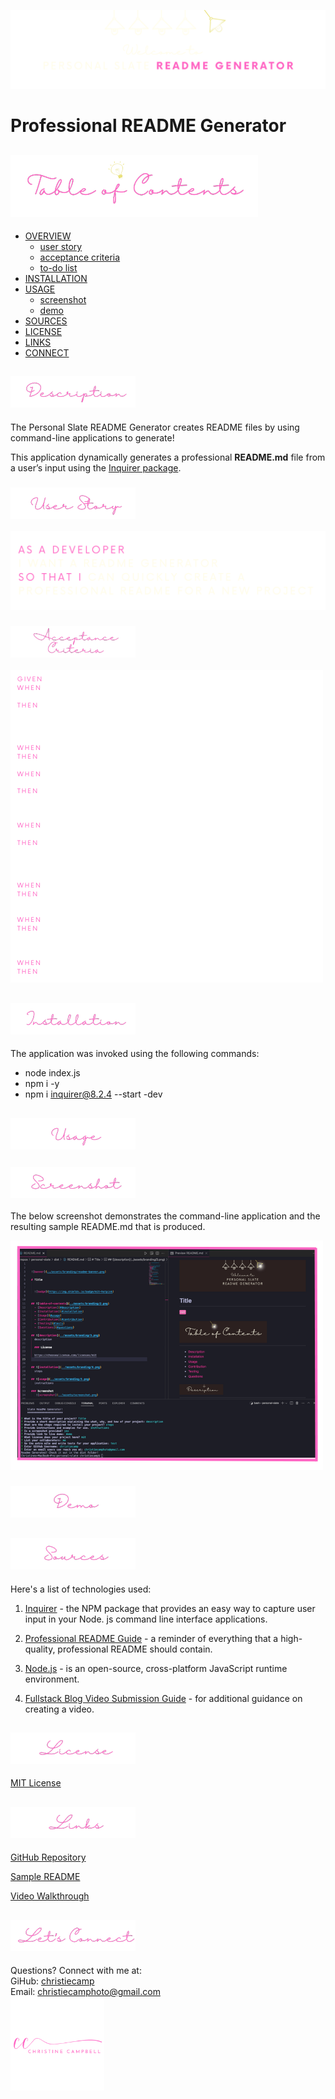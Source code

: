 ![banner](./assets/branding/banner.png)

# Professional README Generator

## ![table-of-contents](./assets/branding/toc.png)

  - [OVERVIEW](#description)
    - [user story](#user-story)
    - [acceptance criteria](#acceptance-criteria)
    - [to-do list](#to-do-list)
  - [INSTALLATION](#installation)
  - [USAGE](#usage)
    - [screenshot](#screenshot)
    - [demo](#demo)
  - [SOURCES](#sources)
  - [LICENSE](#license)
  - [LINKS](#links)
  - [CONNECT](#connect)
 

## ![description](./assets/branding/1.png)

The Personal Slate README Generator creates README files by using command-line applications to generate!

This application dynamically generates a professional **README.md** file from a user’s input using the [Inquirer package]((https://www.npmjs.com/package/inquirer/v/8.2.4)).

### ![user-story](./assets/branding/10.png)
![user-story](./assets/branding/user-story.png)

### ![acceptance-criteria](./assets/branding/11.png)
![acceptance-criteria0](./assets/branding/acceptance-criteria.png)



## ![installation](./assets/branding/2.png)

The application was invoked using the following commands: 
- node index.js
- npm i -y
- npm i inquirer@8.2.4 --start -dev

## ![usage](./assets/branding/3.png)

### ![screenshot](./assets/branding/7.png)

The below screenshot demonstrates the command-line application and the resulting sample README.md that is produced.

![screenshot](./assets/screenshot.png)

### ![demo](./assets/branding/8.png)


## ![sources](./assets//branding/12.png)
Here's a list of technologies used:

1. [Inquirer]((https://www.npmjs.com/package/inquirer/v/8.2.4)) - the NPM package that provides an easy way to capture user input in your Node. js command line interface applications. 

2. [Professional README Guide](https://coding-boot-camp.github.io/full-stack/github/professional-readme-guide) - a reminder of everything that a high-quality, professional README should contain.

3. [Node.js]() - is an open-source, cross-platform JavaScript runtime environment.

4. [Fullstack Blog Video Submission Guide](https://coding-boot-camp.github.io/full-stack/computer-literacy/video-submission-guide) - for additional guidance on creating a video.

## ![license](./assets/branding/9.png)

[MIT License](./LICENSE)

## ![links](./assets/branding/13.png)

[GitHub Repository](https://github.com/christiecamp/personal-slate)

[Sample README](./dist/sample.md)

[Video Walkthrough](https://nodejs.org/en/about)


## ![connect](./assets/branding/6.png)
   Questions? Connect with me at:</br>
   GiHub: [christiecamp](https://github.com/christiecamp)</br>
   Email: christiecamphoto@gmail.com</br>
   <a href="https://www.christiecamp.com"><img height="150px" src ="./assets/branding/cc.png"></a>
